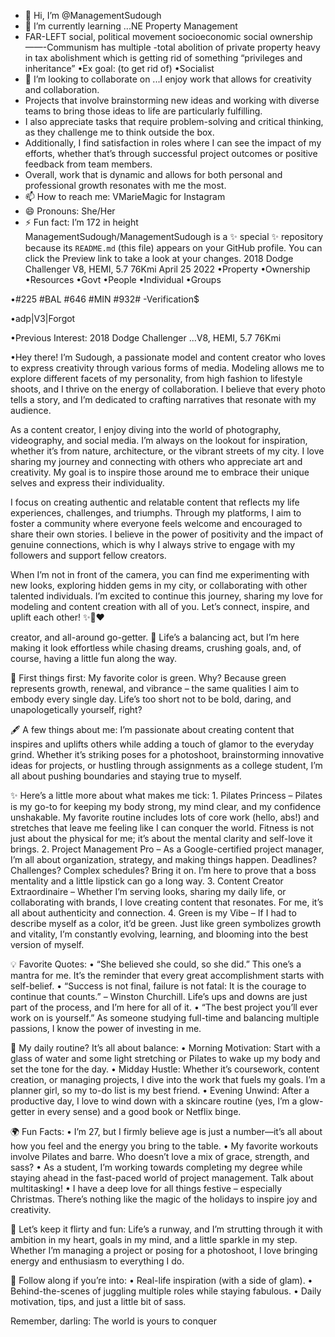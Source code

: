 - 👋 Hi, I’m @ManagementSudough
- 🌱 I’m currently learning ...NE Property Management
- FAR-LEFT social, political movement socioeconomic
  social ownership——-Communism has multiple -total abolition
  of private property heavy in tax abolishment which
  is getting rid of something “privileges and inheritance”
•Ex goal: (to get rid of)
•Socialist
- 💞️ I’m looking to collaborate on ...I enjoy work that allows for creativity and collaboration.
- Projects that involve brainstorming new ideas and working with diverse teams to bring those ideas to life are particularly fulfilling.
- I also appreciate tasks that require problem-solving and critical thinking, as they challenge me to think outside the box.
- Additionally, I find satisfaction in roles where I can see the impact of my efforts, whether that’s through successful project outcomes or positive feedback from team members.
- Overall, work that is dynamic and allows for both personal and professional growth resonates with me the most.
- 📫 How to reach me: VMarieMagic for Instagram
- 😄 Pronouns: She/Her
- ⚡ Fun fact: I’m 172 in height
ManagementSudough/ManagementSudough is a ✨ special ✨ repository because its `README.md` (this file) appears on your GitHub profile.
You can click the Preview link to take a look at your changes.
2018 Dodge Challenger 
V8, HEMI, 5.7 76Kmi April 25 2022 
•Property 
•Ownership
•Resources
•Govt
•People
•Individual 
•Groups

•#225 #BAL 
#646 #MIN
#932#
-Verification$

•adp|V3|Forgot

•Previous Interest: 2018 Dodge Challenger
...V8, HEMI, 5.7 76Kmi

•Hey there! I’m Sudough, a passionate model and content creator who loves to express creativity through various forms of media. Modeling allows me to explore different facets of my personality, from high fashion to lifestyle shoots, and I thrive on the energy of collaboration. I believe that every photo tells a story, and I’m dedicated to crafting narratives that resonate with my audience.

As a content creator, I enjoy diving into the world of photography, videography, and social media. I’m always on the lookout for inspiration, whether it’s from nature, architecture, or the vibrant streets of my city. I love sharing my journey and connecting with others who appreciate art and creativity. My goal is to inspire those around me to embrace their unique selves and express their individuality.

I focus on creating authentic and relatable content that reflects my life experiences, challenges, and triumphs. Through my platforms, I aim to foster a community where everyone feels welcome and encouraged to share their own stories. I believe in the power of positivity and the impact of genuine connections, which is why I always strive to engage with my followers and support fellow creators.

When I’m not in front of the camera, you can find me experimenting with new looks, exploring hidden gems in my city, or collaborating with other talented individuals. I’m excited to continue this journey, sharing my love for modeling and content creation with all of you. Let’s connect, inspire, and uplift each other! ✨📸❤️


creator, and all-around go-getter. 🌟 Life’s a balancing act, but I’m here making it look effortless while chasing dreams, crushing goals, and, of course, having a little fun along the way.

💚 First things first: My favorite color is green. Why? Because green represents growth, renewal, and vibrance – the same qualities I aim to embody every single day. Life’s too short not to be bold, daring, and unapologetically yourself, right?

🖋 A few things about me:
I’m passionate about creating content that inspires and uplifts others while adding a touch of glamor to the everyday grind. Whether it’s striking poses for a photoshoot, brainstorming innovative ideas for projects, or hustling through assignments as a college student, I’m all about pushing boundaries and staying true to myself.

✨ Here’s a little more about what makes me tick:
	1.	Pilates Princess – Pilates is my go-to for keeping my body strong, my mind clear, and my confidence unshakable. My favorite routine includes lots of core work (hello, abs!) and stretches that leave me feeling like I can conquer the world. Fitness is not just about the physical for me; it’s about the mental clarity and self-love it brings.
	2.	Project Management Pro – As a Google-certified project manager, I’m all about organization, strategy, and making things happen. Deadlines? Challenges? Complex schedules? Bring it on. I’m here to prove that a boss mentality and a little lipstick can go a long way.
	3.	Content Creator Extraordinaire – Whether I’m serving looks, sharing my daily life, or collaborating with brands, I love creating content that resonates. For me, it’s all about authenticity and connection.
	4.	Green is my Vibe – If I had to describe myself as a color, it’d be green. Just like green symbolizes growth and vitality, I’m constantly evolving, learning, and blooming into the best version of myself.

💡 Favorite Quotes:
	•	“She believed she could, so she did.” This one’s a mantra for me. It’s the reminder that every great accomplishment starts with self-belief.
	•	“Success is not final, failure is not fatal: It is the courage to continue that counts.” – Winston Churchill. Life’s ups and downs are just part of the process, and I’m here for all of it.
	•	“The best project you’ll ever work on is yourself.” As someone studying full-time and balancing multiple passions, I know the power of investing in me.

🎯 My daily routine? It’s all about balance:
	•	Morning Motivation: Start with a glass of water and some light stretching or Pilates to wake up my body and set the tone for the day.
	•	Midday Hustle: Whether it’s coursework, content creation, or managing projects, I dive into the work that fuels my goals. I’m a planner girl, so my to-do list is my best friend.
	•	Evening Unwind: After a productive day, I love to wind down with a skincare routine (yes, I’m a glow-getter in every sense) and a good book or Netflix binge.

🌍 Fun Facts:
	•	I’m 27, but I firmly believe age is just a number—it’s all about how you feel and the energy you bring to the table.
	•	My favorite workouts involve Pilates and barre. Who doesn’t love a mix of grace, strength, and sass?
	•	As a student, I’m working towards completing my degree while staying ahead in the fast-paced world of project management. Talk about multitasking!
	•	I have a deep love for all things festive – especially Christmas. There’s nothing like the magic of the holidays to inspire joy and creativity.

💋 Let’s keep it flirty and fun:
Life’s a runway, and I’m strutting through it with ambition in my heart, goals in my mind, and a little sparkle in my step. Whether I’m managing a project or posing for a photoshoot, I love bringing energy and enthusiasm to everything I do.

💚 Follow along if you’re into:
	•	Real-life inspiration (with a side of glam).
	•	Behind-the-scenes of juggling multiple roles while staying fabulous.
	•	Daily motivation, tips, and just a little bit of sass.

Remember, darling: The world is yours to conquer 
